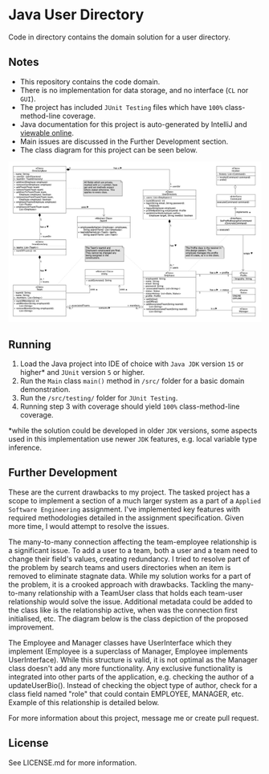 # Java User Directory
Code in directory contains the domain solution for a user directory.

## Notes
- This repository contains the code domain.
- There is no implementation for data storage, and no interface (`CL` nor `GUI`).
- The project has included `JUnit Testing` files which have `100%` class-method-line coverage.
- Java documentation for this project is auto-generated by IntelliJ and [viewable online](https://dropcmd.github.io/Java-User-Directory/).
- Main issues are discussed in the Further Development section.
- The class diagram for this project can be seen below.

![Class Diagram](Class%20Diagram.png)

## Running
1. Load the Java project into IDE of choice with `Java JDK` version `15` or higher* and `JUnit` version `5` or higher.
2. Run the `Main` class `main()` method in `/src/` folder for a basic domain demonstration.
3. Run the `/src/testing/` folder for `JUnit Testing`.
4. Running step 3 with coverage should yield `100%` class-method-line coverage.

*while the solution could be developed in older `JDK` versions, some aspects used in this implementation use newer `JDK` features, e.g. local variable type inference.

## Further Development

These are the current drawbacks to my project. The tasked project has a scope to implement a section of a much larger system as a part of a `Applied Software Engineering` assignment. I've implemented key features with required methodologies detailed in the assignment specification. Given more time, I would attempt to resolve the issues.

The many-to-many connection affecting the team-employee relationship is a significant issue. To add a user to a team, both a user and a team need to change their field's values, creating redundancy. I tried to resolve part of the problem by search teams and users directories when an item is removed to eliminate stagnate data. While my solution works for a part of the problem, it is a crooked approach with drawbacks. Tackling the many-to-many relationship with a TeamUser class that holds each team-user relationship would solve the issue. Additional metadata could be added to the class like is the relationship active, when was the connection first initialised, etc. The diagram below is the class depiction of the proposed improvement.

The Employee and Manager classes have UserInterface which they implement (Employee is a superclass of Manager, Employee implements UserInterface). While this structure is valid, it is not optimal as the Manager class doesn't add any more functionality. Any exclusive functionality is integrated into other parts of the application, e.g. checking the author of a updateUserBio(). Instead of checking the object type of author, check for a class field named "role" that could contain EMPLOYEE, MANAGER, etc. Example of this relationship is detailed below.

For more information about this project, message me or create pull request.

## License

See LICENSE.md for more information.
